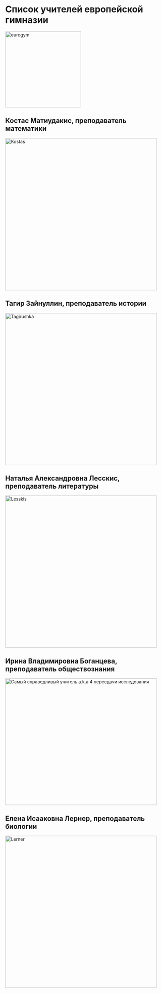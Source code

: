 <!DOCTYPE html>
<html>
    <head>
    <title>Eurogym</title>
    <meta charset="utf-8">
    </head>
    <body>
    <h1> Список учителей европейской гимназии</h1>
    <img src="https://scontent-arn2-1.xx.fbcdn.net/v/t1.0-9/39899896_2066493506717411_871399223126392832_o.jpg?_nc_cat=108&_nc_oc=AQk7Vg1jvHsSx5AHsfYFRiXyOZSUDjUY2X13JNBjSYIsN87POBXPdRDCuSnYd3v2jJw&_nc_ht=scontent-arn2-1.xx&oh=53f9e8d59d009f811f7753e883c7a568&oe=5DF24786" alt=eurogym height ="240" width ="240" >
    <h2>Костас Матиудакис, преподаватель математики</h2>
    <img src="https://d3n32ilufxuvd1.cloudfront.net/525577fac631f329050006fe/1312698/upload-e1e7b89a-6626-4ba5-a0c3-2f1136d12d12.jpg" alt= "Kostas" height ="480" width ="480">
    <h2>Тагир Зайнуллин, преподаватель истории</h2>
    <img src="https://d3n32ilufxuvd1.cloudfront.net/525577fac631f329050006fe/1312698/upload-63950402-f46b-4545-bf6d-e45edf693c00.jpg" alt="Tagirushka" height ="480" width ="480">
    <h2>Наталья Александровна Лесскис, преподаватель литературы</h2>
    <img src="https://d3n32ilufxuvd1.cloudfront.net/525577fac631f329050006fe/1312698/upload-f443aec3-bdd0-463a-aef4-4a5856a2c970.jpg" alt="Lesskis" height ="480" width ="480">
    <h2> Ирина Владимировна Боганцева, преподаватель обществознания</h2>
    <img src="https://data3.proshkolu.ru/content/media/pic/std/2000000/1170000/1169748-cbcc6c4216b436a7.jpg" alt="Самый справедливый учитель a.k.a 4 пересдачи исследования" height ="400" width ="480">
    <h2>Елена Исааковна Лернер, преподаватель биологии</h2>
    <img src="https://d3n32ilufxuvd1.cloudfront.net/525577fac631f329050006fe/1312698/upload-68e6b2b2-99e7-41c5-b57c-aef4846f6eff.jpg" alt="Lerner" height ="480" width ="480">
    </body>
</html>
